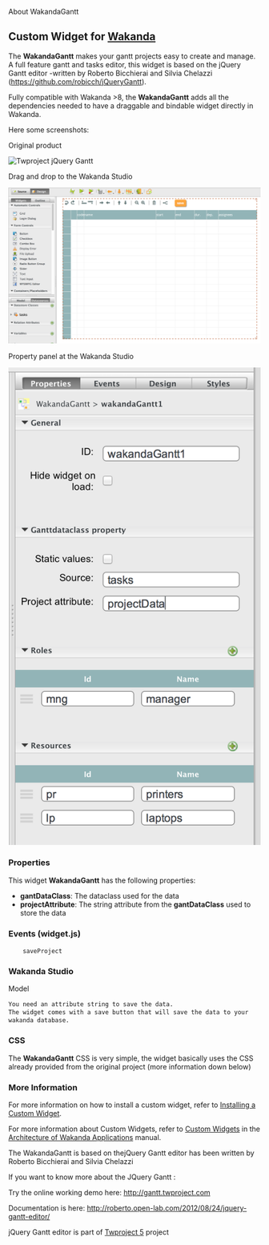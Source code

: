 
About WakandaGantt


## Custom Widget for [Wakanda](http://wakanda.org)
The __WakandaGantt__  makes your gantt projects easy to create and manage. A full feature gantt and tasks editor, this widget is based on the jQuery Gantt editor -written by Roberto Bicchierai and Silvia Chelazzi (https://github.com/robicch/jQueryGantt). 

Fully compatible with Wakanda >8, the __WakandaGantt__ adds all the dependencies needed to have a draggable and bindable widget directly in Wakanda. 

Here some screenshots:

Original product


<img src="https://rbicchierai.files.wordpress.com/2014/04/image_thumb6.png?w=596" alt="Twproject jQuery Gantt" border="0" />

Drag and drop to the Wakanda Studio


<img src="https://raw.githubusercontent.com/rmello4d/WakandaGantt/master/WakandaGantt.png" alt="WakandaGantt" border="0" />


Property panel at the Wakanda Studio


<img src="https://raw.githubusercontent.com/rmello4d/WakandaGantt/master/properties.png" alt="WakandaGantt" border="0" />



### Properties
This widget __WakandaGantt__ has the following properties: 

* __gantDataClass__: The dataclass used for the data
* __projectAttribute__: The string attribute from the __gantDataClass__  used to store the data


### Events (widget.js)

```
    saveProject

```

### Wakanda Studio

Model
```
You need an attribute string to save the data. 
The widget comes with a save button that will save the data to your wakanda database. 

```

### CSS
The __WakandaGantt__ CSS is very simple, the widget basically uses the CSS already provided from the original project (more information down below)

### More Information
For more information on how to install a custom widget, refer to [Installing a Custom Widget](http://doc.wakanda.org/WakandaStudio0/help/Title/en/page3869.html#1027761).

For more information about Custom Widgets, refer to [Custom Widgets](http://doc.wakanda.org/Wakanda0.v5/help/Title/en/page3863.html "Custom Widgets") in the [Architecture of Wakanda Applications](http://doc.wakanda.org/Wakanda0.v5/help/Title/en/page3844.html "Architecture of Wakanda Applications") manual.


The WakandaGantt is based on thejQuery Gantt editor has been written by Roberto Bicchierai and Silvia Chelazzi

If you want to know more about the JQuery Gantt :

Try the online working demo here: http://gantt.twproject.com

Documentation is here: http://roberto.open-lab.com/2012/08/24/jquery-gantt-editor/

jQuery Gantt editor is part of <a href="http://www.twproject.com">Twproject 5</a> project



